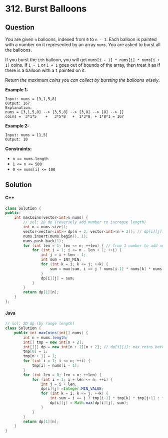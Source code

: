 # 312. Burst Balloons

## Question

You are given `n` balloons, indexed from `0` to `n - 1`. Each balloon is painted with a number on it represented by an array `nums`. You are asked to burst all the balloons.

If you burst the `ith` balloon, you will get `nums[i - 1] * nums[i] * nums[i + 1]` coins. If `i - 1` or `i + 1` goes out of bounds of the array, then treat it as if there is a balloon with a `1` painted on it.

Return _the maximum coins you can collect by bursting the balloons wisely_.

**Example 1:**

```
Input: nums = [3,1,5,8]
Output: 167
Explanation:
nums = [3,1,5,8] --> [3,5,8] --> [3,8] --> [8] --> []
coins =  3*1*5    +   3*5*8   +  1*3*8  + 1*8*1 = 167
```

**Example 2:**

```
Input: nums = [1,5]
Output: 10
```

**Constraints:**

* `n == nums.length`
* `1 <= n <= 500`
* `0 <= nums[i] <= 100`

## Solution

#### C++

```cpp
class Solution {
public:
    int maxCoins(vector<int>& nums) {
        // sol: 2D dp (reversely add number to increase length)
        int n = nums.size();
        vector<vector<int>> dp(n + 2, vector<int>(n + 2)); // dp[i][j]: max sum between i and j
        nums.insert(nums.begin(), 1);
        nums.push_back(1);
        for (int len = 1; len <= n; ++len) { // from 1 number to add number until full
            for (int i = 1; i <= n - len + 1; ++i) {
                int j = i + len - 1;
                int sum = INT_MIN;
                for (int k = i; k <= j; ++k) {
                    sum = max(sum, i == j ? nums[i-1] * nums[k] * nums[j+1] : nums[i-1] * nums[k] * nums[j+1] + dp[i][k-1] + dp[k+1][j]);
                }
                dp[i][j] = sum;
            }
        }
        return dp[1][n];
    }
};
```

#### Java

```java
// sol: 2D dp (by range length)
class Solution {
    public int maxCoins(int[] nums) {
        int n = nums.length;
        int[] tmp = new int[n + 2];
        int[][] dp = new int[n + 2][n + 2]; // dp[i][j]: max coins between i and j
        tmp[0] = 1;
        tmp[n + 1] = 1;
        for (int i = 1; i <= n; ++i) {
            tmp[i] = nums[i - 1];
        }
        for (int len = 0; len < n; ++len) {
            for (int i = 1; i + len <= n; ++i) {
                int j = i + len;
                dp[i][j] =Integer.MIN_VALUE;
                for (int k = i; k <= j; ++k) {
                    int sum = i == j ? tmp[i-1] * tmp[k] * tmp[j+1] : tmp[i-1] * tmp[k] * tmp[j+1] + dp[i][k-1] + dp[k+1][j];
                    dp[i][j] = Math.max(dp[i][j], sum);
                }
            }
        }
        return dp[1][n];
    }
}
```
